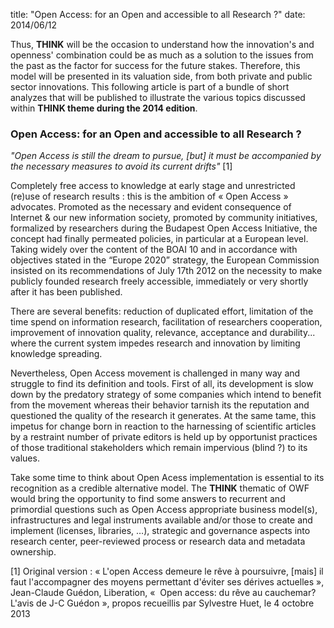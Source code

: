 title: "Open Access: for an Open and accessible to all Research ?"
date: 2014/06/12

Thus, **THINK** will be the occasion to understand how the innovation's and openness' combination could be as much as a solution to the issues from the past as the factor for success for the future stakes. Therefore, this model will be presented in its valuation side, from both private and public sector innovations. This following article is part of a bundle of short analyzes that will be published to illustrate the various topics discussed within **THINK theme during the 2014 edition**.


### Open Access: for an Open and accessible to all Research ?

*"Open Access is still the dream to pursue, [but] it must be accompanied by the necessary measures to avoid its current drifts"* [1]


Completely free access to knowledge at early stage and unrestricted (re)use of research results : this is the ambition of « Open Access » advocates. Promoted as the necessary and evident consequence of Internet & our new information society, promoted by community initiatives, formalized by researchers during the Budapest Open Access Initiative, the concept had finally permeated policies, in particular at a European level. Taking widely over the content of the BOAI 10 and in accordance with objectives stated in the “Europe 2020” strategy, the European Commission insisted on its recommendations of July 17th 2012 on the necessity to make publicly founded research freely accessible, immediately or very shortly after it has been published.


There are several benefits: reduction of duplicated effort, limitation of the time spend on information research, facilitation of researchers cooperation, improvement of innovation quality, relevance, acceptance and durability... where the current system impedes research and innovation by limiting  knowledge spreading.


Nevertheless, Open Access movement is challenged in many way and struggle to find its definition and tools. First of all, its development is slow down by the predatory strategy of some companies which intend to benefit from the movement whereas their behavior tarnish its the reputation and questioned the quality of the research it generates. At the same tame, this impetus for change born in reaction to the harnessing of scientific articles by a restraint number of private editors is held up by opportunist practices of those traditional stakeholders which remain impervious (blind ?) to its values. 


Take some time to think about Open Acess implementation is essential to its recognition as a credible alternative model. The **THINK** thematic of OWF would bring the opportunity to find some answers to recurrent and primordial questions such as Open Access appropriate business model(s), infrastructures and legal instruments available and/or those to create and implement (licenses, libraries, …), strategic and governance aspects into research center, peer-reviewed process or research data and metadata ownership. 
	

[1] Original version : « L'open Access demeure le rêve à poursuivre, [mais] il faut l'accompagner des moyens permettant d'éviter ses dérives actuelles », Jean-Claude Guédon, Liberation, «  Open access: du rêve au cauchemar? L'avis de J-C Guédon », propos recueillis par Sylvestre Huet, le 4 octobre 2013
